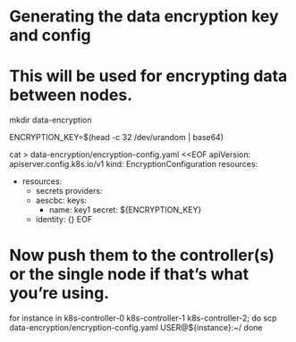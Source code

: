 # Generating the data encryption key and config
# This will be used for encrypting data between nodes.

mkdir data-encryption

ENCRYPTION_KEY=$(head -c 32 /dev/urandom | base64)

cat > data-encryption/encryption-config.yaml <<EOF
apiVersion: apiserver.config.k8s.io/v1
kind: EncryptionConfiguration
resources:
  - resources:
      - secrets
    providers:
    - aescbc:
        keys:
        - name: key1
          secret: ${ENCRYPTION_KEY}
    - identity: {}
EOF

# Now push them to the controller(s) or the single node if that’s what you’re using.

for instance in k8s-controller-0 k8s-controller-1 k8s-controller-2; do
  scp data-encryption/encryption-config.yaml USER@${instance}:~/
done